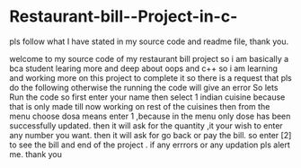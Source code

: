 # Restaurant-bill--Project-in-c-
pls follow what I have stated in my source code and readme file, thank you.


welcome to my source code of my restaurant bill project
so i am basically a bca student learing more and deep about oops and c++
so i am learning and working more on this project to complete it 
so there is a request that pls do the following otherwise the running the code will give an error
So lets Run the code
so first enter your name 
then select 1 indian cuisine  because that is only made till now working on rest of the 
cuisines 
then from the menu choose dosa means enter 1 ,because in the menu only dose has been 
successfully updated.
then it will ask for the quantity ,it your wish to enter any number you want.
then it will ask for go back or pay the bill. so enter [2] to see the bill
and end of the project .
if any errrors or any updation pls alert me.
thank you
